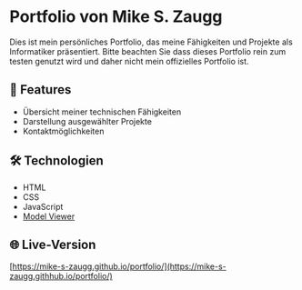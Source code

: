 # Portfolio von Mike S. Zaugg

Dies ist mein persönliches Portfolio, das meine Fähigkeiten und Projekte als Informatiker präsentiert.
Bitte beachten Sie dass dieses Portfolio rein zum testen genutzt wird und daher nicht mein offizielles Portfolio ist.

## 🚀 Features

- Übersicht meiner technischen Fähigkeiten
- Darstellung ausgewählter Projekte
- Kontaktmöglichkeiten

## 🛠️ Technologien

- HTML
- CSS
- JavaScript
- [Model Viewer ]([https://mike-s-zaugg.githhub.io/portfolio/](https://modelviewer.dev/))

## 🌐 Live-Version

[https://mike-s-zaugg.github.io/portfolio/](https://mike-s-zaugg.githhub.io/portfolio/)
